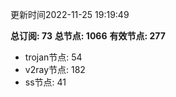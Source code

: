 更新时间2022-11-25 19:19:49

**总订阅: 73**
**总节点: 1066**
**有效节点: 277**
- trojan节点: 54
- v2ray节点: 182
- ss节点: 41
